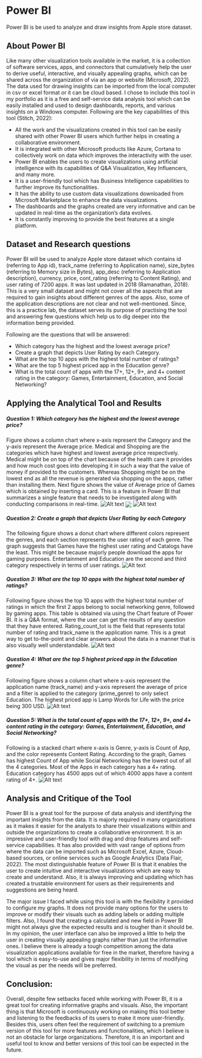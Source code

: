 # Power BI
Power BI is be used to analyze and draw insights from Apple store dataset.

## About Power BI

Like many other visualization tools available in the market, it is a collection of software services, apps, and connectors that cumulatively help the user to derive useful, interactive, and visually appealing graphs, which can be shared across the organization of via an app or website (Microsoft, 2022). The data used for drawing insights can be imported from the local computer in csv or excel format or it can be cloud based. I chose to include this tool in my portfolio as it is a free and self-service data analysis tool which can be easily installed and used to design dashboards, reports, and various insights on a Windows computer. Following are the key capabilities of this tool (Stitch, 2022):

 - All the work and the visualizations created in this tool can be easily shared with other Power BI users which further helps in creating a collaborative environment.
 - It is integrated with other Microsoft products like Azure, Cortana to collectively work on data which improves the interactivity with the user.
 - Power BI enables the users to create visualizations using artificial intelligence with its capabilities of Q&A Visualization, Key Influencers, and many more.
 - It is a user-friendly tool which has Business Intelligence capabilities to further improve its functionalities.
 - It has the ability to use custom data visualizations downloaded from Microsoft Marketplace to enhance the data visualizations.
 - The dashboards and the graphs created are very informative and can be updated in real-time as the organization’s data evolves.
 - It is constantly improving to provide the best features at a single platform.

## Dataset and Research questions

Power BI will be used to analyze Apple store dataset which contains id (referring to App id), track_name (referring to Application name), size_bytes (referring to Memory size in Bytes), app_desc (referring to Application description), currency, price, cont_rating (referring to Content Rating), and user rating of 7200 apps. It was last updated in 2018 (Ramanathan, 2018). This is a very small dataset and might not cover all the aspects that are required to gain insights about different genres of the apps. Also, some of the application descriptions are not clear and not well-mentioned. Since, this is a practice lab, the dataset serves its purpose of practising the tool and answering few questions which help us to dig deeper into the information being provided.

Following are the questions that will be answered:

 - Which category has the highest and the lowest average price?
 - Create a graph that depicts User Rating by each Category.
 - What are the top 10 apps with the highest total number of ratings?
 - What are the top 5 highest priced app in the Education genre?
 - What is the total count of apps with the 17+, 12+, 9+, and 4+ content rating in the category: Games, Entertainment, Education, and Social Networking?

## Applying the Analytical Tool and Results

##### Question 1: Which category has the highest and the lowest average price?
Figure shows a column chart where x-axis represent the Category and the y-axis represent the Average price. Medical and Shopping are the categories which have highest and lowest average price respectively. Medical might be on top of the chart because of the health care it provides and how much cost goes into developing it in such a way that the value of money if provided to the customers. Whereas Shopping might be on the lowest end as all the revenue is generated via shopping on the apps, rather than installing them. Next figure shows the value of Average price of Games which is obtained by inserting a card. This is a feature in Power BI that summarizes a single feature that needs to be investigated along with conducting comparisons in real-time.
![Alt text](Images/PowerBIQ1.png)
<img align="center" src= "Images/PowerBIQ1_2.png">
![Alt text](Images/PowerBIQ1_2.png)

##### Question 2: Create a graph that depicts User Rating by each Category
The following figure shows a donut chart where different colors represent the genres, and each section represents the user rating of each genre. The graph suggests that Games have the highest user rating and Catalogs have the least. This might be because majorly people download the apps for gaming purposes. Entertainment and Education are the second and third category respectively in terms of user ratings.
![Alt text](Images/PowerBIQ2.png)

##### Question 3: What are the top 10 apps with the highest total number of ratings?
Following figure shows the top 10 apps with the highest total number of ratings in which the first 2 apps belong to social networking genre, followed by gaming apps. This table is obtained via using the Chart feature of Power BI. It is a Q&A format, where the user can get the results of any question that they have entered. Rating_count_tot is the field that represents total number of rating and track_name is the application name. This is a great way to get to-the-point and clear answers about the data in a manner that is also visually well understandable.
![Alt text](Images/PowerBIQ3.png)

##### Question 4: What are the top 5 highest priced app in the Education genre?
Following figure shows a column chart where x-axis represent the application name (track_name) and y-axis represent the average of price and a filter is applied to the category (prime_genre) to only select Education. The highest priced app is Lamp Words for Life with the price being 300 USD.
![Alt text](Images/PowerBIQ4.png)

##### Question 5: What is the total count of apps with the 17+, 12+, 9+, and 4+ content rating in the category: Games, Entertainment, Education, and Social Networking?
Following is a stacked chart where x-axis is Genre, y-axis is Count of App, and the color represents Content Rating. According to the graph, Games has highest Count of App while Social Networking has the lowest out of all the 4 categories. Most of the Apps in each category has a 4+ rating. Education category has 4500 apps out of which 4000 apps have a content rating of 4+.
![Alt text](Images/PowerBIQ5.png)

## Analysis and Critique of the Tool

Power BI is a great tool for the purpose of data analysis and identifying the important insights from the data. It is majorly required in many organizations as it makes it easier for the analysts to share their visualizations within and outside the organizations to create a collaborative environment. It is an impressive and user-friendly tool with drag and drop features and self-service capabilities. It has also provided with vast range of options from where the data can be imported such as Microsoft Excel, Azure, Cloud-based sources, or online services such as Google Analytics (Data Flair, 2022). The most distinguishable feature of Power BI is that it enables the user to create intuitive and interactive visualizations which are easy to create and understand. Also, it is always improving and updating which has created a trustable environment for users as their requirements and suggestions are being heard.

The major issue I faced while using this tool is with the flexibility it provided to configure my graphs. It does not provide many options for the users to improve or modify their visuals such as adding labels or adding multiple filters. Also, I found that creating a calculated and new field in Power BI might not always give the expected results and is tougher than it should be. In my opinion, the user interface can also be improved a little to help the user in creating visually appealing graphs rather than just the informative ones. I believe there is already a tough competition among the data visualization applications available for free in the market, therefore having a tool which is easy-to-use and gives major flexibility in terms of modifying the visual as per the needs will be preferred.

## Conclusion:

Overall, despite few setbacks faced while working with Power BI, it is a great tool for creating informative graphs and visuals. Also, the important thing is that Microsoft is continuously working on making this tool better and listening to the feedbacks of its users to make it more user-friendly. Besides this, users often feel the requirement of switching to a premium version of this tool for more features and functionalities, which I believe is not an obstacle for large organizations. Therefore, it is an important and useful tool to know and better versions of this tool can be expected in the future.
